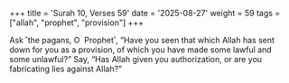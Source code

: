 +++
title = 'Surah 10, Verses 59'
date = '2025-08-27'
weight = 59
tags = ["allah", "prophet", "provision"]
+++

Ask ˹the pagans, O  Prophet˺, “Have you seen that which Allah has sent down for you as a provision, of which you have made some lawful and some unlawful?” Say, “Has Allah given you authorization, or are you fabricating lies against Allah?”